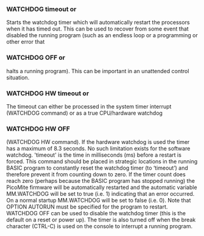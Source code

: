 

### WATCHDOG timeout or

Starts the watchdog timer which will automatically restart the processors when it has timed out. This can be used to recover from some event that disabled the running program (such as an endless loop or a programming or other error that

### WATCHDOG OFF or

halts a running program). This can be important in an unattended control situation.

### WATCHDOG HW timeout or

The timeout can either be processed in the system timer interrupt (WATCHDOG command) or as a true CPU/hardware watchdog

### WATCHDOG HW OFF

(WATCHDOG HW command). If the hardware watchdog is used the timer has a maximum of 8.3 seconds. No such limitation exists for the software watchdog. 'timeout' is the time in milliseconds (ms) before a restart is forced. This command should be placed in strategic locations in the running BASIC program to constantly reset the watchdog timer (to ‘timeout’) and therefore prevent it from counting down to zero. If the timer count does reach zero (perhaps because the BASIC program has stopped running) the PicoMite firmware will be automatically restarted and the automatic variable MM.WATCHDOG will be set to true (i.e. 1) indicating that an error occurred. On a normal startup MM.WATCHDOG will be set to false (i.e. 0). Note that OPTION AUTORUN must be specified for the program to restart. WATCHDOG OFF can be used to disable the watchdog timer (this is the default on a reset or power up). The timer is also turned off when the break character (CTRL-C) is used on the console to interrupt a running program.